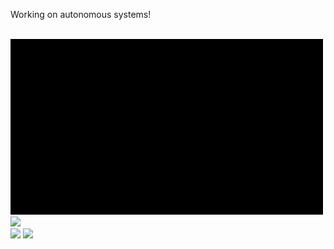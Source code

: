Working on autonomous systems!
<br />
<br />
<div class="row">
  <img src="https://github.com/winstxnhdw/AutoCarROS/blob/master/screenshots/1.gif?raw=true" width="500" />
  <img src="https://github.com/winstxnhdw/AutoCarROS/blob/master/screenshots/2.gif?raw=true" width="500" /> 
</div>
<div class="row">
  <img src="https://github.com/winstxnhdw/AutoCarROS/blob/master/screenshots/3.gif?raw=true" width="500" />
  <img src="https://github.com/winstxnhdw/AutoCarROS/blob/master/screenshots/4.gif?raw=true" width="500" /> 
</div>

